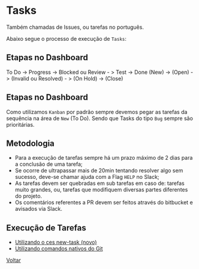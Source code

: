 Tasks
=====

Também chamadas de Issues, ou tarefas no português.

Abaixo segue o processo de execução de `Tasks`:


## Etapas no Dashboard

  To Do   ->   Progress   ->     Blocked ou Review    - >     Test      ->    Done
  (New)   ->   (Open)     ->   (Invalid ou Resolved)  - >   (On Hold)   ->   (Close)


## Etapas no Dashboard

Como utilizamos `Kanban` por padrão sempre devemos pegar as tarefas da sequência na área de `New` (To Do).
Sendo que Tasks do tipo `Bug` sempre são prioritárias.


## Metodologia

  - Para a execução de tarefas sempre há um prazo máximo de 2 dias para a conclusão de uma tarefa;
  - Se ocorre de ultrapassar mais de 20min tentando resolver algo sem sucesso, deve-se chamar ajuda com a Flag `HELP` no Slack;
  - As tarefas devem ser quebradas em sub tarefas em caso de: tarefas muito grandes, ou, tarefas que modifiquem diversas partes diferentes do projeto.
  - Os comentários referentes a PR devem ser feitos através do bitbucket e avisados via Slack.


## Execução de Tarefas

  - [Utilizando o ces new-task (novo)](tasks/new-task-ces.md)
  - [Utilizando comandos nativos do Git](tasks/new-task-git.md)


[Voltar](../tasks.md)
